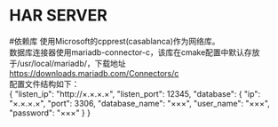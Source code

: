 # HAR SERVER

#依赖库
使用Microsoft的cpprest(casablanca)作为网络库。  
数据库连接器使用mariadb-connector-c，该库在cmake配置中默认存放于/usr/local/mariadb/，下载地址 https://downloads.mariadb.com/Connectors/c  
配置文件结构如下：  
{
	"listen_ip": "http://×.×.×.×",
	"listen_port": 12345,
	"database": {
		"ip": "×.×.×.×",
		"port": 3306,
		"database_name": "×××",
		"user_name": "×××",
		"password": "×××"
	}
}